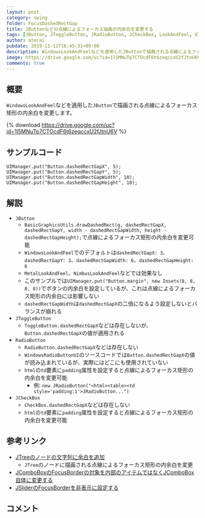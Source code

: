 ```yaml
---
layout: post
category: swing
folder: FocusDashedRectGap
title: JButtonなどの点線によるフォーカス描画の内余白を変更する
tags: [JButton, JToggleButton, JRadioButton, JCheckBox, LookAndFeel, UIManager, Focus]
author: aterai
pubdate: 2019-11-11T16:45:31+09:00
description: WindowsLookAndFeelなどを適用したJButtonで描画される点線によるフォーカス矩形の内余白を変更します。
image: https://drive.google.com/uc?id=1l5MNuTp7CTOcdF6t6zeqccxU2fJtnU6V
comments: true
---
```

## 概要
`WindowsLookAndFeel`などを適用した`JButton`で描画される点線によるフォーカス矩形の内余白を変更します。

{% download https://drive.google.com/uc?id=1l5MNuTp7CTOcdF6t6zeqccxU2fJtnU6V %}

## サンプルコード
<pre class="prettyprint"><code>UIManager.put("Button.dashedRectGapX", 5);
UIManager.put("Button.dashedRectGapY", 5);
UIManager.put("Button.dashedRectGapWidth", 10);
UIManager.put("Button.dashedRectGapHeight", 10);
</code></pre>

## 解説
- `JButton`
    - `BasicGraphicsUtils.drawDashedRect(g, dashedRectGapX, dashedRectGapY, width - dashedRectGapWidth, height - dashedRectGapHeight);`で点線によるフォーカス矩形の内余白を変更可能
    - `WindowsLookAndFeel`でのデフォルトは`dashedRectGapX: 3`、`dashedRectGapY: 3`、`dashedRectGapWidth: 6`、`dashedRectGapHeight: 6`
    - `MetalLookAndFeel`、`NimbusLookAndFeel`などでは効果なし
    - このサンプルでは`UIManager.put("Button.margin", new Insets(8, 8, 8, 8))`でボタンの内余白を設定しているが、これは点線によるフォーカス矩形の内余白には影響しない
    - `dashedRectGapWidth`は`dashedRectGapX`の二倍になるよう設定しないとバランスが崩れる
- `JToggleButton`
    - `ToggleButton.dashedRectGapX`などは存在しないが、`Button.dashedRectGapX`の値が適用される
- `RadioButton`
    - `RadioButton.dashedRectGapX`などは存在しない
    - `WindowsRadioButtonUI`のソースコードでは`Button.dashedRectGapX`の値が読み込まれているが、実際にはどこにも使用されていない
    - `html`の`td`要素に`padding`属性を設定すると点線によるフォーカス矩形の内余白を変更可能
        - 例: `new JRadioButton("<html><table><td style='padding:1'>JRadioButton...")`
- `JCheckBox`
    - `CheckBox.dashedRectGapX`などは存在しない
    - `html`の`td`要素に`padding`属性を設定すると点線によるフォーカス矩形の内余白を変更可能

<!-- dummy comment line for breaking list -->

## 参考リンク
- [JTreeのノードの文字列に余白を追加](https://ateraimemo.com/Swing/TreeCellMargin.html)
    - `JTree`のノードに描画される点線によるフォーカス矩形の内余白を変更
- [JComboBoxのFocusBorderの対象を内部のアイテムではなくJComboBox自体に変更する](https://ateraimemo.com/Swing/ComboBoxFocusBorder.html)
- [JSliderのFocusBorderを非表示に設定する](https://ateraimemo.com/Swing/SliderFocusBorder.html)

<!-- dummy comment line for breaking list -->

## コメント
